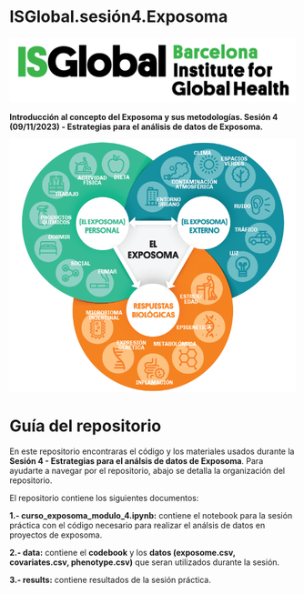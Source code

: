 # ISGlobal.sesión4.Exposoma
<img src="figures/isglobal.png" alt="ISGlobal logo" width="600"/>

**Introducción al concepto del Exposoma y sus metodologías. Sesión 4 (09/11/2023) - Estrategias para el análisis de datos de Exposoma.**

<img src="figures/exposoma.png" alt="ISGlobal logo" width="600"/>

# Guía del repositorio
En este repositorio encontraras el código y los materiales usados durante la **Sesión 4 - Estrategias para el análsis de datos de Exposoma**. Para ayudarte a navegar por el repositorio, abajo se detalla la organización del repositorio. 

El repositorio contiene los siguientes documentos:

  **1.- curso_exposoma_modulo_4.ipynb:** contiene el notebook para la sesión práctica con el código necesario para realizar el análsis de datos en proyectos de exposoma. 

  **2.- data:** contiene el **codebook** y los **datos (exposome.csv, covariates.csv, phenotype.csv)** que seran utilizados durante la sesión.  

  **3.- results:** contiene resultados de la sesión práctica. 




